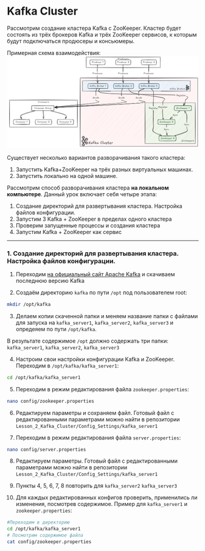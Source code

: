 # Kafka Cluster
Рассмотрим создание кластера Kafka c ZooKeeper. Кластер будет состоять из трёх брокеров Kafka и трёх ZooKeeper сервисов, к которым будут подключаться продюсеры и консьюмеры.

 Примерная схема взаимодействия:
 ![Kafka Cluster](image.png)

 Существует несколько вариантов разворачивания такого кластера:

 1. Запустить Kafka+ZooKeeper на трёх разных виртуальных машинах.
 2. Запустить локально на одной машине.

 Рассмотрим способ разворачивания кластера **на локальном компьютере**. Данный урок включает себя четыре этапа:
1. Создание директорий для развертывания кластера. Настройка файлов конфигурации.
2. Запустим 3 Kafka + ZooKeeper в пределах одного кластера
3. Проверим запущенные процессы и создания кластера
4. Запустим Kafka + ZooKeeper как сервис
___
### 1. Создание директорий для развертывания кластера. Настройка файлов конфигурации.

1. Переходим [на официальный сайт Apache Kafka](https://kafka.apache.org/downloads) и скачиваем последнюю версию Kafka

2. Создаём директорию `kafka` по пути `/opt` под пользователем root:
```bash
mkdir /opt/kafka
```
3. Делаем копии скаченной папки и меняем название папки с файлами для запуска на `kafka_server1`, `kafka_server2`, `kafka_server3` и опредеяем по пути `/opt/kafka`.

В результате содержимое `/opt` должно содержать три папки:
`kafka_server1`, 
`kafka_server2`, 
`kafka_server3`

4. Настроим свои настройки конфигурации Kafka и ZooKeeper. Переходим в `/opt/kafka/kafka_server1`:
```bash
cd /opt/kafka/kafka_server1
```

5. Переходим в режим редактирования файла `zookeeper.properties`:
```bash
nano config/zookeeper.properties
```

6. Редактируем параметры и сохраняем файл. Готовый файл с редактированными параметрами можно найти в репозитории `Lesson_2_Kafka_Cluster/Config_Settings/kafka_server1`

7. Переходим в режим редактирования файла `server.properties`:
```bash
nano config/server.properties
```

8. Редактируем параметры. Готовый файл с редактированными параметрами можно найти в репозитории `Lesson_2_Kafka_Cluster/Config_Settings/kafka_server1`

9. Пункты 4, 5, 6, 7, 8 повторить для `kafka_server2` `kafka_server3`

10. Для каждых редактированных конфигов проверить, применились ли изменения, посмотрев содержимое. Пример для `kafka_server1` и `zookeeper.properties`:
```bash
#Переходим в директорию
cd /opt/kafka/kafka_server1
# Посмотрим содержимое файла
cat config/zookeeper.properties
```
